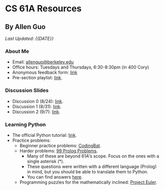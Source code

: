 # CS 61A Resources

## By Allen Guo

*Last Updated: {{DATE}}*

### About Me

* Email: [allenguo@berkeley.edu](mailto:allenguo@berkeley.edu)
* Office hours: Tuesdays and Thursdays, 6:30-8:30pm (in 400 Cory)
* Anonymous feedback form: [link](https://docs.google.com/forms/d/e/1FAIpQLSfeahd-Mjg09o-I0IcY_J5a21RgTkSWCorfJZWJ-hLNuXxqWA/viewform)
* Pre-section playlist: [link](https://open.spotify.com/user/lightningatdawn/playlist/63adRZRYaEPTOysaeGy7zv).

### Discussion Slides

* Discussion 0 (8/24): [link](slides/disc0.html).
* Discussion 1 (8/31): [link](slides/disc1.html).
* Discussion 2 (9/7): [link](slides/disc2.html).

### Learning Python

* The official Python tutorial: [link](https://docs.python.org/3/tutorial/index.html).
* Practice problems:
    * Beginner practice problems: [CodingBat](http://codingbat.com/python).
    * Harder problems: [99 Prolog Problems](https://sites.google.com/site/prologsite/prolog-problems).
        * Many of these are beyond 61A's scope. Focus on the ones with a single asterisk (*).
        * These questions were written with a different language (Prolog) in mind, but you should be able to translate them to Python.
        * You can find answers [here](https://wiki.python.org/moin/ProblemSets/99%20Prolog%20Problems%20Solutions).
    * Programming puzzles for the mathematically inclined: [Project Euler](https://projecteuler.net/).
    <!--
* Interested in how a programming language is specified? Check out the [language reference](https://docs.python.org/3/reference/index.html). It tells you *exactly* what is valid Python and what isn't.
    * As the intro says, there are actually many implementations of Python. Don't forget that the Python interpreter is itself a program&mdash;in fact, it can be written in Python! More on this later.
* Real-world Python
    * Know the [built-in functions](https://docs.python.org/3/library/functions.html).
    * Know [collections](https://docs.python.org/2/library/collections.html) and [itertools](https://docs.python.org/3/library/itertools.html).
    * Know pdb.
    -->

### Part I: Functional Abstraction

* Need practice with recursion?
    * Do some problems from [String-2](http://codingbat.com/python/String-2) and [List-2](http://codingbat.com/python/List-2) at CodingBat. Force yourself to use recursion instead of loops or built-in functions.
    * Similarly, check out the [lists section](https://sites.google.com/site/prologsite/prolog-problems/1) of 99 Prolog Problems.

### Part II: Data Abstraction
### Part III: Objects and Sequences
### Part IV: Interpreters and Data
* Confused about quotation?
  * Refer to [this SO post](https://stackoverflow.com/questions/34984552/what-is-the-difference-between-quote-and-list).

### Inspiration and Wisdom

* ["Advice for Computer Science College Students"](http://joelonsoftware.com/articles/CollegeAdvice.html) from Joel Spolsky, blogger extraordinaire and cofounder of Stack Overflow (among other things).
* ["How To Be Effective"](http://www.pgbovine.net/productivity-tips.htm) by Philip J. Guo (no relation).
* ["The Comparison Trap"](http://99u.com/articles/33341/comparison-trap-envy-jealous-success-coworkers-friends) by Lauren Bacon.
* ["Why *SICP* Matters"](https://web.archive.org/web/20170609065124/https://people.eecs.berkeley.edu/~bh/sicp.html) by Brian Harvey.
* [*50 Ways to Excel in Your First Job (and in Life)*](https://smile.amazon.com/Ways-Excel-Your-First-Life/dp/1530630134/) by Antonio Neves.

### Internships and Interviews

* From r/cscareerquestions: [internships FAQ](https://www.reddit.com/r/cscareerquestions/wiki/faq_internships) and [resume advice](https://www.reddit.com/r/cscareerquestions/comments/25u0eo/could_we_create_a_basic_undergrad_resume/chktg4y/).
* Curated list of companies accepting applications: [link](http://www.intern.supply/).
* Passing the average interview requires knowledge from both 61A and 61B, so plan to study ahead.
    * The most popular interview prep book is *[CTCI](https://smile.amazon.com/gp/product/0984782850/ref=pd_sbs_14_t_0?ie=UTF8&psc=1&refRID=5FQD69BDFX5C08415N34)*. It's worth getting.
* Freshmen are at a heavy disadvantage compared to sophomores and juniors.
    * Take advantage of freshmen-specific programs. See [here](https://www.martystepp.com/cs-internships-for-freshmen/).
    * If you get a lot of rejections, don't take it personally. Try again next year!
* Coding interview tips: [link](https://www.interviewcake.com/article/python/coding-interview-tips).
* Lists of practice questions: [link 1](http://maxnoy.com/interviews.html), [link 2](http://www.programcreek.com/2012/11/top-10-algorithms-for-coding-interview/), [link 3](https://techiedelight.quora.com/500-Data-structures-and-algorithms-interview-questions-and-their-solutions).

### Life After CS 61A

* CS draft schedule (i.e., who's teaching what): [link](https://www2.eecs.berkeley.edu/Scheduling/CS/schedule-draft.html).
* Crowdsourced advice from the CS Facebook group: [link](https://docs.google.com/document/d/1qgPEICPPCAI2T7On8gJ7kle8gaMivHu337ps4q_psdI/edit).
* HKN's guide to EE/CS courses: [link](https://hkn.eecs.berkeley.edu/courseguides).
* Course advice for aspiring data scientists, by Khoa Tran: [link](https://kqdtran.github.io/so-i-heard-youre-an-aspiring-golden-bear-data-scient-ish/index.html).

### I Still Have Questions!

Email me at [allenguo@berkeley.edu](mailto:allenguo@berkeley.edu).
